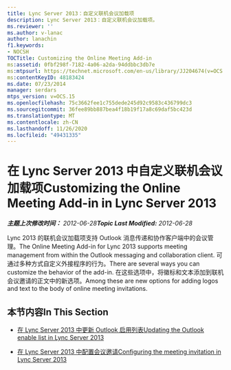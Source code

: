 ```yaml
---
title: Lync Server 2013：自定义联机会议加载项
description: Lync Server 2013：自定义联机会议加载项。
ms.reviewer: ''
ms.author: v-lanac
author: lanachin
f1.keywords:
- NOCSH
TOCTitle: Customizing the Online Meeting Add-in
ms:assetid: 0fbf298f-7182-4a06-a2da-94ddbbc3db7e
ms:mtpsurl: https://technet.microsoft.com/en-us/library/JJ204674(v=OCS.15)
ms:contentKeyID: 48183424
ms.date: 07/23/2014
manager: serdars
mtps_version: v=OCS.15
ms.openlocfilehash: 75c3662fee1c755dede245d92c9583c436799dc3
ms.sourcegitcommit: 36fee89bb887bea4f18b19f17a8c69daf5bc423d
ms.translationtype: MT
ms.contentlocale: zh-CN
ms.lasthandoff: 11/26/2020
ms.locfileid: "49431335"
---
```

# <a name="customizing-the-online-meeting-add-in-in-lync-server-2013"></a><span data-ttu-id="d9dd6-103">在 Lync Server 2013 中自定义联机会议加载项</span><span class="sxs-lookup"><span data-stu-id="d9dd6-103">Customizing the Online Meeting Add-in in Lync Server 2013</span></span>

<div data-xmlns="http://www.w3.org/1999/xhtml">

<div class="topic" data-xmlns="http://www.w3.org/1999/xhtml" data-msxsl="urn:schemas-microsoft-com:xslt" data-cs="https://msdn.microsoft.com/">

<div data-asp="https://msdn2.microsoft.com/asp">



</div>

<div id="mainSection">

<div id="mainBody"><span data-ttu-id="d9dd6-104">

<span> </span></span><span class="sxs-lookup"><span data-stu-id="d9dd6-104">

<span> </span></span></span>

<span data-ttu-id="d9dd6-105">_**主题上次修改时间：** 2012-06-28_</span><span class="sxs-lookup"><span data-stu-id="d9dd6-105">_**Topic Last Modified:** 2012-06-28_</span></span>

<span data-ttu-id="d9dd6-106">Lync 2013 的联机会议加载项支持 Outlook 消息传递和协作客户端中的会议管理。</span><span class="sxs-lookup"><span data-stu-id="d9dd6-106">The Online Meeting Add-in for Lync 2013 supports meeting management from within the Outlook messaging and collaboration client.</span></span> <span data-ttu-id="d9dd6-107">可通过多种方式自定义外接程序的行为。</span><span class="sxs-lookup"><span data-stu-id="d9dd6-107">There are several ways you can customize the behavior of the add-in.</span></span> <span data-ttu-id="d9dd6-108">在这些选项中，将徽标和文本添加到联机会议邀请的正文中的新选项。</span><span class="sxs-lookup"><span data-stu-id="d9dd6-108">Among these are new options for adding logos and text to the body of online meeting invitations.</span></span>

<div>

## <a name="in-this-section"></a><span data-ttu-id="d9dd6-109">本节内容</span><span class="sxs-lookup"><span data-stu-id="d9dd6-109">In This Section</span></span>

  - [<span data-ttu-id="d9dd6-110">在 Lync Server 2013 中更新 Outlook 启用列表</span><span class="sxs-lookup"><span data-stu-id="d9dd6-110">Updating the Outlook enable list in Lync Server 2013</span></span>](lync-server-2013-updating-the-outlook-enable-list.md)

  - [<span data-ttu-id="d9dd6-111">在 Lync Server 2013 中配置会议邀请</span><span class="sxs-lookup"><span data-stu-id="d9dd6-111">Configuring the meeting invitation in Lync Server 2013</span></span>](lync-server-2013-configuring-the-meeting-invitation.md)

<span data-ttu-id="d9dd6-112"></div>

</div>

<span> </span>

</div>

</div>

</span><span class="sxs-lookup"><span data-stu-id="d9dd6-112"></div>

</div>

<span> </span>

</div>

</div>

</span></span></div>

